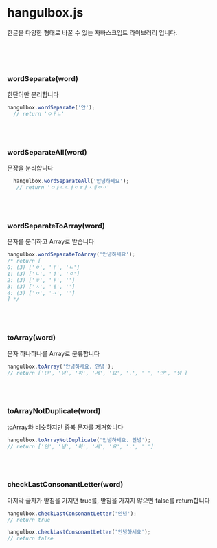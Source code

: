 # hangulbox.js
한글을 다양한 형태로 바꿀 수 있는 자바스크입트 라이브러리 입니다.

<br>
<br>
<br>

### wordSeparate(word)
한단어만 분리합니다

```js
hangulbox.wordSeparate('안');
  // return 'ㅇㅏㄴ'
```

<br>
<br>

### wordSeparateAll(word)
문장을 분리합니다

```js
  hangulbox.wordSeparateAll('안녕하세요');
   // return 'ㅇㅏㄴㄴㅕㅇㅎㅏㅅㅔㅇㅛ'
```

<br>
<br>

### wordSeparateToArray(word)
문자를 분리하고 Array로 받습니다

```js
hangulbox.wordSeparateToArray('안녕하세요');
/* return [
0: (3) ['ㅇ', 'ㅏ', 'ㄴ']
1: (3) ['ㄴ', 'ㅕ', 'ㅇ']
2: (3) ['ㅎ', 'ㅏ', '']
3: (3) ['ㅅ', 'ㅔ', '']
4: (3) ['ㅇ', 'ㅛ', '']
] */
```

<br>
<br>

### toArray(word)
문자 하나하나를 Array로 분류합니다

```js
hangulbox.toArray('안녕하세요. 안녕');
// return ['안', '녕', '하', '세', '요', '.', ' ', '안', '녕']
```

<br>
<br>

### toArrayNotDuplicate(word)
toArray와 비슷하지만 중복 문자를 제거합니다

```js
hangulbox.toArrayNotDuplicate('안녕하세요. 안녕');
// return ['안', '녕', '하', '세', '요', '.', ' ']
```

<br>
<br>

### checkLastConsonantLetter(word)
마지막 글자가 받침을 가지면 true를, 받침을 가지지 않으면 false를 return합니다

```js
hangulbox.checkLastConsonantLetter('안녕');
// return true

hangulbox.checkLastConsonantLetter('안녕하세요');
// return false
```
